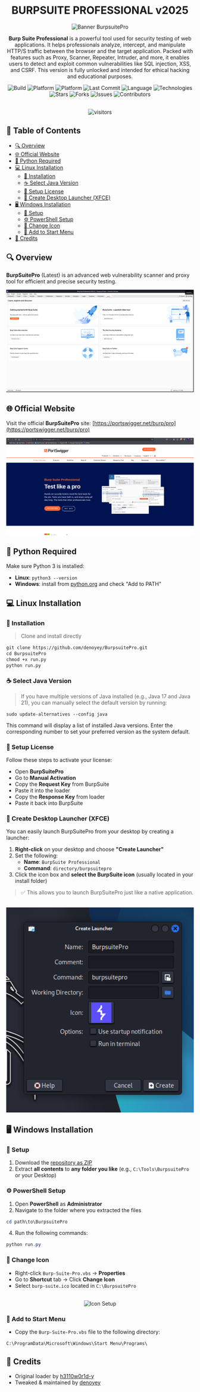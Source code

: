 <div align="center">

# BURPSUITE PROFESSIONAL v2025

<p align="center">
  <img src="https://raw.githubusercontent.com/denoyey/BurpsuitePro/7c342398edfb24e431bf71af8dd2992d5ed400a8/burp-files/img/banner.gif" alt="Banner BurpsuitePro"/>
</p>

<p align="center">
<strong>Burp Suite Professional</strong> is a powerful tool used for security testing of web applications. It helps professionals analyze, intercept, and manipulate HTTP/S traffic between the browser and the target application. Packed with features such as Proxy, Scanner, Repeater, Intruder, and more, it enables users to detect and exploit common vulnerabilities like SQL injection, XSS, and CSRF. This version is fully unlocked and intended for ethical hacking and educational purposes.

<div align="center">

![Build](https://img.shields.io/badge/build-stable-28a745?style=for-the-badge&logo=github)
![Platform](https://img.shields.io/badge/platform-Linux-0078D6?style=for-the-badge&logo=linux&logoColor=white)
![Platform](https://img.shields.io/badge/platform-Windows-0078D6?style=for-the-badge&logo=windows&logoColor=white)
![Last Commit](https://img.shields.io/github/last-commit/denoyey/BurpsuitePro?style=for-the-badge&logo=git)
![Language](https://img.shields.io/github/languages/top/denoyey/BurpsuitePro?style=for-the-badge&color=informational)
![Technologies](https://img.shields.io/badge/technologies-Bash%20%7C%20PowerShell%20%7C%20Python-yellow?style=for-the-badge&logo=terminal)
![Stars](https://img.shields.io/github/stars/denoyey/BurpsuitePro?style=for-the-badge&color=ffac33&logo=github)
![Forks](https://img.shields.io/github/forks/denoyey/BurpsuitePro?style=for-the-badge&color=blueviolet&logo=github)
![Issues](https://img.shields.io/github/issues/denoyey/BurpsuitePro?style=for-the-badge&logo=github)
![Contributors](https://img.shields.io/github/contributors/denoyey/BurpsuitePro?style=for-the-badge&color=9c27b0)

<br />

<img src="https://api.visitorbadge.io/api/VisitorHit?user=denoyey&repo=BurpsuitePro&countColor=%237B1E7A&style=flat-square" alt="visitors"/>

</div>

</p>

</div>

## 📖 Table of Contents

- [🔍 Overview](#-overview)
- [🌐 Official Website](#-official-website)
- [🐍 Python Required](#-python-required)
- [💻 Linux Installation](#-linux-installation)
  - [🔧 Installation](#-installation)
  - [☕ Select Java Version](#-select-java-version)
  - [🔑 Setup License](#-setup-license)
  - [📌 Create Desktop Launcher (XFCE)](#-create-desktop-launcher-xfce)
- [🖥️ Windows Installation](#%EF%B8%8F-windows-installation)
  - [📁 Setup](#-setup)
  - [⚙️ PowerShell Setup](#%EF%B8%8F-powershell-setup)
  - [🎨 Change Icon](#-change-icon)
  - [📂 Add to Start Menu](#-add-to-start-menu)
- [🙌 Credits](#-credits)

## 🔍 Overview

**BurpSuitePro** (Latest) is an advanced web vulnerability scanner and proxy tool for efficient and precise security testing.
<p align="center">
  <img src="https://github.com/denoyey/BurpsuitePro/blob/main/burp-files/img/BurpsuitePro-v2025.png" alt="BurpSuitePro Interface"/>
</p>

## 🌐 Official Website

Visit the official **BurpSuitePro** site: [https://portswigger.net/burp/pro](https://portswigger.net/burp/pro)

<p align="center">
  <img src="https://github.com/denoyey/BurpsuitePro/blob/main/burp-files/img/Web-BurpsuitePro.png" alt="BurpSuite Website"/>
</p>

## 🐍 Python Required

Make sure Python 3 is installed:

- **Linux**: `python3 --version`  
- **Windows**: install from [python.org](https://www.python.org/downloads/) and check "Add to PATH"

<h2 align="left">💻 Linux Installation</h2>

### 🔧 Installation
> Clone and install directly
```terminal
git clone https://github.com/denoyey/BurpsuitePro.git
cd BurpsuitePro
chmod +x run.py
python run.py
```

###  ☕ Select Java Version
> If you have multiple versions of Java installed (e.g., Java 17 and Java 21), you can manually select the default version by running:
```terminal
sudo update-alternatives --config java
```
This command will display a list of installed Java versions. Enter the corresponding number to set your preferred version as the system default.

### 🔑 Setup License
Follow these steps to activate your license:
- Open **BurpSuitePro**
- Go to **Manual Activation**
- Copy the **Request Key** from BurpSuite
- Paste it into the loader
- Copy the **Response Key** from loader
- Paste it back into BurpSuite

### 📌 Create Desktop Launcher (XFCE)

You can easily launch BurpSuitePro from your desktop by creating a launcher:

1. **Right-click** on your desktop and choose **"Create Launcher"**
2. Set the following:
   - **Name**: `BurpSuite Professional`
   - **Command**: `directory/burpsuitepro`
3. Click the icon box and **select the BurpSuite icon** (usually located in your install folder)

> ✅ This allows you to launch BurpSuitePro just like a native application.

<br>

<div align="center">
  <img src="https://github.com/denoyey/BurpsuitePro/blob/main/burp-files/img/Launcher.png" alt="BurpSuite Desktop Launcher Example" width="600"/>
</div>

<h2 align="left">🖥️ Windows Installation</h2>

### 📁 Setup

1. Download the [repository as ZIP](https://github.com/denoyey/BurpsuitePro/archive/refs/heads/main.zip)
3. Extract **all contents** to **any folder you like** (e.g., `C:\Tools\BurpsuitePro` or your Desktop)

### ⚙️ PowerShell Setup

1. Open **PowerShell** as **Administrator**
2. Navigate to the folder where you extracted the files
```powershell
cd path\to\BurpsuitePro
```
4. Run the following commands:

```powershell
python run.py
```

### 🎨 Change Icon

- Right-click `Burp-Suite-Pro.vbs` → **Properties**  
- Go to **Shortcut** tab → Click **Change Icon**  
- Select `burp-suite.ico` located in `C:\BurpsuitePro`

<br>

<div align="center">
  <img src="https://user-images.githubusercontent.com/29830064/230825172-16c9cfba-4bca-46a4-86df-b352a4330b12.png" alt="Icon Setup" width="500"/>
</div>

### 📂 Add to Start Menu

- Copy the `Burp-Suite-Pro.vbs` file to the following directory:
```
C:\ProgramData\Microsoft\Windows\Start Menu\Programs\
```

## 🧩 Credits

- Original loader by [h3110w0r1d-y](https://github.com/h3110w0r1d-y/BurpLoaderKeygen)  
- Tweaked & maintained by [denoyey](https://github.com/denoyey)
